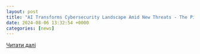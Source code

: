 ```yaml
---
layout: post
title: "AI Transforms Cybersecurity Landscape Amid New Threats - The Pinnacle Gazette"
date: 2024-08-06 13:32:54 +0000
categories: [news]
---
```


[Читати далі](https://evrimagaci.org/tpg/ai-transforms-cybersecurity-landscape-amid-new-threats-6570)

